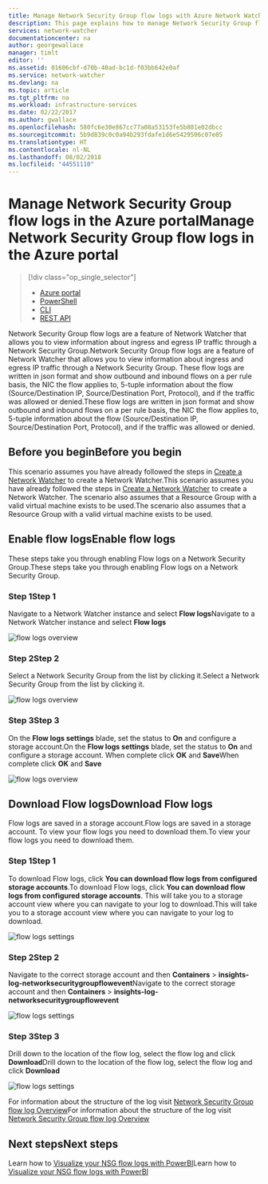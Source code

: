 ```yaml
---
title: Manage Network Security Group flow logs with Azure Network Watcher | Microsoft Docs
description: This page explains how to manage Network Security Group flow logs in Azure Network Watcher
services: network-watcher
documentationcenter: na
author: georgewallace
manager: timlt
editor: ''
ms.assetid: 01606cbf-d70b-40ad-bc1d-f03bb642e0af
ms.service: network-watcher
ms.devlang: na
ms.topic: article
ms.tgt_pltfrm: na
ms.workload: infrastructure-services
ms.date: 02/22/2017
ms.author: gwallace
ms.openlocfilehash: 580fc6e30e867cc77a08a53153fe5b801e02dbcc
ms.sourcegitcommit: 5b9d839c0c0a94b293fdafe1d6e5429506c07e05
ms.translationtype: HT
ms.contentlocale: nl-NL
ms.lasthandoff: 08/02/2018
ms.locfileid: "44551110"
---
```

# <a name="manage-network-security-group-flow-logs-in-the-azure-portal"></a><span data-ttu-id="77cff-103">Manage Network Security Group flow logs in the Azure portal</span><span class="sxs-lookup"><span data-stu-id="77cff-103">Manage Network Security Group flow logs in the Azure portal</span></span>

> [!div class="op_single_selector"]
> - [Azure portal](network-watcher-nsg-flow-logging-portal.md)
> - [PowerShell](network-watcher-nsg-flow-logging-powershell.md)
> - [CLI](network-watcher-nsg-flow-logging-cli.md)
> - [REST API](network-watcher-nsg-flow-logging-rest.md)

<span data-ttu-id="77cff-108">Network Security Group flow logs are a feature of Network Watcher that allows you to view information about ingress and egress IP traffic through a Network Security Group.</span><span class="sxs-lookup"><span data-stu-id="77cff-108">Network Security Group flow logs are a feature of Network Watcher that allows you to view information about ingress and egress IP traffic through a Network Security Group.</span></span> <span data-ttu-id="77cff-109">These flow logs are written in json format and show outbound and inbound flows on a per rule basis, the NIC the flow applies to, 5-tuple information about the flow (Source/Destination IP, Source/Destination Port, Protocol), and if the traffic was allowed or denied.</span><span class="sxs-lookup"><span data-stu-id="77cff-109">These flow logs are written in json format and show outbound and inbound flows on a per rule basis, the NIC the flow applies to, 5-tuple information about the flow (Source/Destination IP, Source/Destination Port, Protocol), and if the traffic was allowed or denied.</span></span>

## <a name="before-you-begin"></a><span data-ttu-id="77cff-110">Before you begin</span><span class="sxs-lookup"><span data-stu-id="77cff-110">Before you begin</span></span>

<span data-ttu-id="77cff-111">This scenario assumes you have already followed the steps in [Create a Network Watcher](network-watcher-create.md) to create a Network Watcher.</span><span class="sxs-lookup"><span data-stu-id="77cff-111">This scenario assumes you have already followed the steps in [Create a Network Watcher](network-watcher-create.md) to create a Network Watcher.</span></span> <span data-ttu-id="77cff-112">The scenario also assumes that a Resource Group with a valid virtual machine exists to be used.</span><span class="sxs-lookup"><span data-stu-id="77cff-112">The scenario also assumes that a Resource Group with a valid virtual machine exists to be used.</span></span>

## <a name="enable-flow-logs"></a><span data-ttu-id="77cff-113">Enable flow logs</span><span class="sxs-lookup"><span data-stu-id="77cff-113">Enable flow logs</span></span>

<span data-ttu-id="77cff-114">These steps take you through enabling Flow logs on a Network Security Group.</span><span class="sxs-lookup"><span data-stu-id="77cff-114">These steps take you through enabling Flow logs on a Network Security Group.</span></span>

### <a name="step-1"></a><span data-ttu-id="77cff-115">Step 1</span><span class="sxs-lookup"><span data-stu-id="77cff-115">Step 1</span></span>

<span data-ttu-id="77cff-116">Navigate to a Network Watcher instance and select **Flow logs**</span><span class="sxs-lookup"><span data-stu-id="77cff-116">Navigate to a Network Watcher instance and select **Flow logs**</span></span>

![flow logs overview][1]

### <a name="step-2"></a><span data-ttu-id="77cff-118">Step 2</span><span class="sxs-lookup"><span data-stu-id="77cff-118">Step 2</span></span>

<span data-ttu-id="77cff-119">Select a Network Security Group from the list by clicking it.</span><span class="sxs-lookup"><span data-stu-id="77cff-119">Select a Network Security Group from the list by clicking it.</span></span>

![flow logs overview][2]

### <a name="step-3"></a><span data-ttu-id="77cff-121">Step 3</span><span class="sxs-lookup"><span data-stu-id="77cff-121">Step 3</span></span> 

<span data-ttu-id="77cff-122">On the **Flow logs settings** blade, set the status to **On** and configure a storage account.</span><span class="sxs-lookup"><span data-stu-id="77cff-122">On the **Flow logs settings** blade, set the status to **On** and configure a storage account.</span></span>  <span data-ttu-id="77cff-123">When complete click **OK** and **Save**</span><span class="sxs-lookup"><span data-stu-id="77cff-123">When complete click **OK** and **Save**</span></span>

![flow logs overview][3]

## <a name="download-flow-logs"></a><span data-ttu-id="77cff-125">Download Flow logs</span><span class="sxs-lookup"><span data-stu-id="77cff-125">Download Flow logs</span></span>

<span data-ttu-id="77cff-126">Flow logs are saved in a storage account.</span><span class="sxs-lookup"><span data-stu-id="77cff-126">Flow logs are saved in a storage account.</span></span> <span data-ttu-id="77cff-127">To view your flow logs you need to download them.</span><span class="sxs-lookup"><span data-stu-id="77cff-127">To view your flow logs you need to download them.</span></span>

### <a name="step-1"></a><span data-ttu-id="77cff-128">Step 1</span><span class="sxs-lookup"><span data-stu-id="77cff-128">Step 1</span></span>

<span data-ttu-id="77cff-129">To download Flow logs, click **You can download flow logs from configured storage accounts**.</span><span class="sxs-lookup"><span data-stu-id="77cff-129">To download Flow logs, click **You can download flow logs from configured storage accounts**.</span></span>  <span data-ttu-id="77cff-130">This will take you to a storage account view where you can navigate to your log to download.</span><span class="sxs-lookup"><span data-stu-id="77cff-130">This will take you to a storage account view where you can navigate to your log to download.</span></span>

![flow logs settings][4]

### <a name="step-2"></a><span data-ttu-id="77cff-132">Step 2</span><span class="sxs-lookup"><span data-stu-id="77cff-132">Step 2</span></span>

<span data-ttu-id="77cff-133">Navigate to the correct storage account and then **Containers** > **insights-log-networksecuritygroupflowevent**</span><span class="sxs-lookup"><span data-stu-id="77cff-133">Navigate to the correct storage account and then **Containers** > **insights-log-networksecuritygroupflowevent**</span></span>

![flow logs settings][5]

### <a name="step-3"></a><span data-ttu-id="77cff-135">Step 3</span><span class="sxs-lookup"><span data-stu-id="77cff-135">Step 3</span></span>

<span data-ttu-id="77cff-136">Drill down to the location of the flow log, select the flow log and click **Download**</span><span class="sxs-lookup"><span data-stu-id="77cff-136">Drill down to the location of the flow log, select the flow log and click **Download**</span></span>

![flow logs settings][6]

<span data-ttu-id="77cff-138">For information about the structure of the log visit [Network Security Group flow log Overview](network-watcher-nsg-flow-logging-overview.md)</span><span class="sxs-lookup"><span data-stu-id="77cff-138">For information about the structure of the log visit [Network Security Group flow log Overview](network-watcher-nsg-flow-logging-overview.md)</span></span>

## <a name="next-steps"></a><span data-ttu-id="77cff-139">Next steps</span><span class="sxs-lookup"><span data-stu-id="77cff-139">Next steps</span></span>

<span data-ttu-id="77cff-140">Learn how to [Visualize your NSG flow logs with PowerBI](network-watcher-visualize-nsg-flow-logs-power-bi.md)</span><span class="sxs-lookup"><span data-stu-id="77cff-140">Learn how to [Visualize your NSG flow logs with PowerBI](network-watcher-visualize-nsg-flow-logs-power-bi.md)</span></span>

<!-- Image references -->
[1]: https://docstestmedia1.blob.core.windows.net/azure-media/articles/network-watcher/media/network-watcher-nsg-flow-logging-portal/figure1.png
[2]: https://docstestmedia1.blob.core.windows.net/azure-media/articles/network-watcher/media/network-watcher-nsg-flow-logging-portal/figure2.png
[3]: https://docstestmedia1.blob.core.windows.net/azure-media/articles/network-watcher/media/network-watcher-nsg-flow-logging-portal/figure3.png
[4]: https://docstestmedia1.blob.core.windows.net/azure-media/articles/network-watcher/media/network-watcher-nsg-flow-logging-portal/figure4.png
[5]: https://docstestmedia1.blob.core.windows.net/azure-media/articles/network-watcher/media/network-watcher-nsg-flow-logging-portal/figure5.png
[6]: https://docstestmedia1.blob.core.windows.net/azure-media/articles/network-watcher/media/network-watcher-nsg-flow-logging-portal/figure6.png







